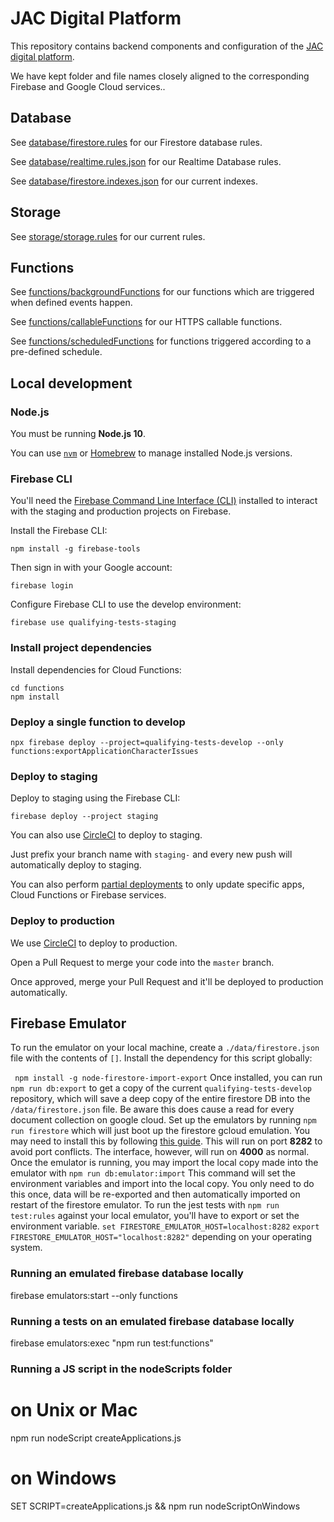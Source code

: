 # JAC Digital Platform

This repository contains backend components and configuration of the [JAC digital platform](https://github.com/jac-uk/documentation/blob/master/docs/index.md).


We have kept folder and file names closely aligned to the corresponding Firebase and Google Cloud services..

## Database

See [database/firestore.rules](database/firestore.rules) for our Firestore database rules.

See [database/realtime.rules.json](database/realtime.rules.json) for our Realtime Database rules.

See [database/firestore.indexes.json](database/firestore.indexes.json) for our current indexes.

## Storage

See [storage/storage.rules](storage/storage.rules) for our current rules.


## Functions

See [functions/backgroundFunctions](functions/backgroundFunctions) for our functions which are triggered when defined events happen.

See [functions/callableFunctions](functions/callableFunctions) for our HTTPS callable functions.

See [functions/scheduledFunctions](functions/scheduledFunctions) for functions triggered according to a pre-defined schedule.

## Local development



### Node.js

You must be running **Node.js 10**.

You can use [`nvm`](https://github.com/nvm-sh/nvm) or
[Homebrew](http://www.ianoxley.com/blog/2018/02/02/managing-node-versions-with-homebrew) to manage installed Node.js versions.


### Firebase CLI

You'll need the [Firebase Command Line Interface (CLI)](https://firebase.google.com/docs/cli) installed to interact with the staging and production projects on
Firebase.

Install the Firebase CLI:
```
npm install -g firebase-tools
```

Then sign in with your Google account:
```
firebase login
```

Configure Firebase CLI to use the develop environment:
```
firebase use qualifying-tests-staging
```

### Install project dependencies

Install dependencies for Cloud Functions:
```
cd functions
npm install
```

### Deploy a single function to develop

```
npx firebase deploy --project=qualifying-tests-develop --only functions:exportApplicationCharacterIssues
```

### Deploy to staging

Deploy to staging using the Firebase CLI:

```
firebase deploy --project staging
```

You can also use [CircleCI](https://circleci.com/gh/jac-uk/digital-platform) to deploy to staging.

Just prefix your branch name with `staging-` and every new push will automatically deploy to staging.

You can also perform [partial deployments](https://firebase.google.com/docs/cli#partial_deploys) to only update specific apps,
Cloud Functions or Firebase services.


### Deploy to production

We use [CircleCI](https://circleci.com/gh/jac-uk/digital-platform) to deploy to production.

Open a Pull Request to merge your code into the `master` branch.

Once approved, merge your Pull Request and it'll be deployed to production automatically.


## Firebase Emulator

To run the emulator on your local machine, create a `./data/firestore.json` file with the contents of `[]`.
Install the dependency for this script globally:

``` npm install -g node-firestore-import-export```
Once installed, you can run `npm run db:export` to get a copy of the current `qualifying-tests-develop` repository, which will save
a deep copy of the entire firestore DB into the `/data/firestore.json` file. Be aware this does cause a read for every document collection on google cloud.
Set up the emulators by running `npm run firestore` which will just boot up the firestore gcloud emulation. You may need to
install this by following [this guide](https://firebase.google.com/docs/firestore/security/test-rules-emulator#install_the_emulator).
This will run on port **8282** to avoid port conflicts. The interface, however, will run on **4000** as normal.
Once the emulator is running, you may import the local copy made into the emulator with
```npm run db:emulator:import```
This command will set the environment variables and import into the local copy. You only need to do this once,
data will be re-exported and then automatically imported on restart of the firestore emulator.
To run the jest tests with `npm run test:rules` against your local emulator, you'll have to export or set the environment variable.
```set FIRESTORE_EMULATOR_HOST=localhost:8282```
```export FIRESTORE_EMULATOR_HOST="localhost:8282"```
depending on your operating system.


### Running an emulated firebase database locally

firebase emulators:start --only functions


### Running a tests on an emulated firebase database locally

firebase emulators:exec "npm run test:functions"



### Running a JS script in the nodeScripts folder

# on Unix or Mac
npm run nodeScript createApplications.js

# on Windows
SET SCRIPT=createApplications.js && npm run nodeScriptOnWindows